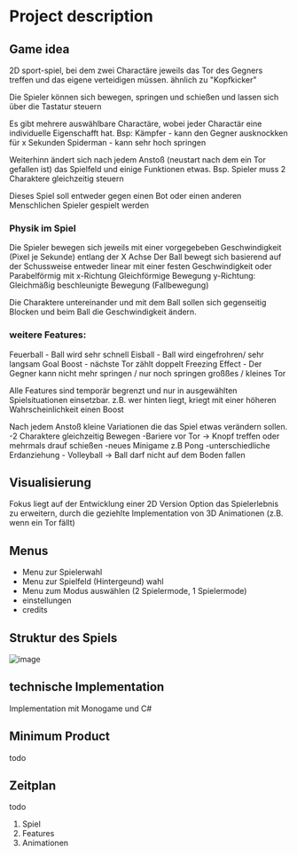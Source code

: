 # Project description #

## Game idea ## 

2D sport-spiel, bei dem zwei Charactäre jeweils das Tor des Gegners treffen und das eigene verteidigen müssen.
ähnlich zu "Kopfkicker"

Die Spieler können sich bewegen, springen und schießen und lassen sich über die Tastatur steuern


Es gibt mehrere auswählbare Charactäre, wobei jeder Charactär eine individuelle Eigenschafft hat.
    Bsp: 
    Kämpfer   - kann den Gegner ausknockken für x Sekunden
    Spiderman - kann sehr hoch springen
    
Weiterhinn ändert sich nach jedem Anstoß (neustart nach dem ein Tor gefallen ist) das Spielfeld und einige Funktionen etwas. 
    Bsp. 
    Spieler muss 2 Charaktere gleichzeitig steuern

Dieses Spiel soll entweder gegen einen Bot oder einen anderen Menschlichen Spieler gespielt werden

### Physik im Spiel ###
Die Spieler bewegen sich jeweils mit einer vorgegebeben Geschwindigkeit (Pixel je Sekunde) entlang der X Achse
Der Ball bewegt sich basierend auf der Schussweise  entweder linear mit einer festen Geschwindigkeit oder Parabelförmig mit
     x-Richtung    Gleichförmige Bewegung
     y-Richtung:    Gleichmäßig beschleunigte Bewegung (Fallbewegung)
    
Die Charaktere untereinander und mit dem Ball sollen sich gegenseitig Blocken und beim Ball die Geschwindigkeit ändern.


### weitere Features: ###
Feuerball - Ball wird sehr schnell
Eisball   - Ball wird eingefrohren/ sehr langsam
Goal Boost - nächste Tor zählt doppelt
Freezing Effect - Der Gegner kann nicht mehr springen / nur noch springen 
großßes / kleines Tor

Alle Features sind temporär begrenzt und nur in ausgewählten Spielsituationen einsetzbar.
z.B. wer hinten liegt, kriegt mit einer höheren Wahrscheinlichkeit einen Boost

Nach jedem Anstoß kleine Variationen die das Spiel etwas verändern sollen. -2 Charaktere gleichzeitig Bewegen -Bariere vor Tor -> Knopf treffen oder mehrmals drauf schießen -neues Minigame z.B Pong -unterschiedliche Erdanziehung - Volleyball -> Ball darf nicht auf dem Boden fallen

## Visualisierung ##

Fokus liegt auf der Entwicklung einer 2D Version
Option das Spielerlebnis zu erweitern, durch die geziehlte Implementation von 3D Animationen (z.B. wenn ein Tor fällt)


## Menus ##
  - Menu zur Spielerwahl
  - Menu zur Spielfeld (Hintergeund) wahl
  - Menu zum Modus auswählen (2 Spielermode, 1 Spielermode)
  - einstellungen
  - credits

## Struktur des Spiels ###


![image](https://github.com/user-attachments/assets/706e053d-5354-4cd1-9732-9eba8be530cb)




## technische Implementation ## 

Implementation mit Monogame und C#


## Minimum Product ##
todo 


## Zeitplan ##
todo
  1. Spiel
  2. Features
  3. Animationen 
  


